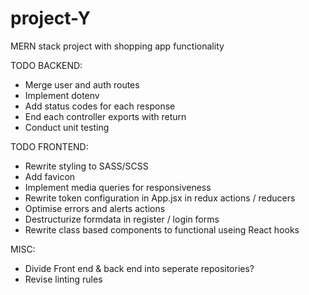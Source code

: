 # project-Y

MERN stack project with shopping app functionality

TODO BACKEND:

- Merge user and auth routes
- Implement dotenv
- Add status codes for each response
- End each controller exports with return
- Conduct unit testing

TODO FRONTEND:

- Rewrite styling to SASS/SCSS
- Add favicon
- Implement media queries for responsiveness
- Rewrite token configuration in App.jsx in redux actions / reducers
- Optimise errors and alerts actions
- Destructurize formdata in register / login forms
- Rewrite class based components to functional useing React hooks

MISC:

- Divide Front end & back end into seperate repositories?
- Revise linting rules
